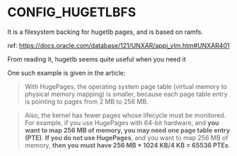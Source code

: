 # CONFIG_HUGETLBFS

It is a filesystem backing for hugetlb pages, and is based on ramfs.

ref: https://docs.oracle.com/database/121/UNXAR/appi_vlm.htm#UNXAR401

From reading it, hugetlb seems quite useful when you need it

One such example is given in the article:

> With HugePages, the operating system page table (virtual memory to physical memory mapping) is smaller, because each page table entry is pointing to pages from 2 MB to 256 MB.

> Also, the kernel has fewer pages whose lifecycle must be monitored. For example, if you use HugePages with 64-bit hardware, and **you want to map 256 MB of memory, you may need one page table entry (PTE)**. 
> **If you do not use HugePages**, and you want to map 256 MB of memory, **then you must have 256 MB * 1024 KB/4 KB = 65536 PTEs**.

